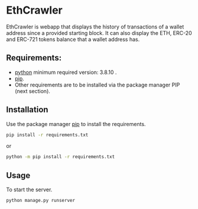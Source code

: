 # EthCrawler

EthCrawler is webapp that displays the history of transactions of a wallet address since a provided starting block.
It can also display the ETH, ERC-20 and ERC-721 tokens balance that a wallet address has.

## Requirements:
- [python](https://www.python.org/downloads/release/python-3810/) minimum required version: 3.8.10 .
- [pip](https://pip.pypa.io/en/stable/installation/).
- Other requirements are to be installed via the package manager PIP (next section).

## Installation

Use the package manager [pip](https://pip.pypa.io/en/stable/) to install the requirements.
```bash
pip install -r requirements.txt
```
or 
```bash
python -m pip install -r requirements.txt
```

## Usage

To start the server.
```bash
python manage.py runserver
```
